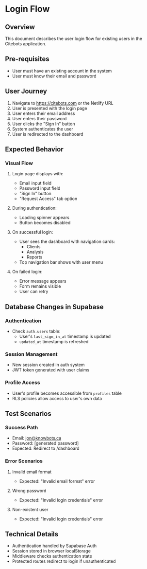 # Login Flow

## Overview
This document describes the user login flow for existing users in the Citebots application.

## Pre-requisites
- User must have an existing account in the system
- User must know their email and password

## User Journey
1. Navigate to https://citebots.com or the Netlify URL
2. User is presented with the login page
3. User enters their email address
4. User enters their password
5. User clicks the "Sign In" button
6. System authenticates the user
7. User is redirected to the dashboard

## Expected Behavior

### Visual Flow
1. Login page displays with:
   - Email input field
   - Password input field
   - "Sign In" button
   - "Request Access" tab option

2. During authentication:
   - Loading spinner appears
   - Button becomes disabled

3. On successful login:
   - User sees the dashboard with navigation cards:
     - Clients
     - Analysis
     - Reports
   - Top navigation bar shows with user menu

4. On failed login:
   - Error message appears
   - Form remains visible
   - User can retry

## Database Changes in Supabase

### Authentication
- Check `auth.users` table:
  - User's `last_sign_in_at` timestamp is updated
  - `updated_at` timestamp is refreshed

### Session Management
- New session created in auth system
- JWT token generated with user claims

### Profile Access
- User's profile becomes accessible from `profiles` table
- RLS policies allow access to user's own data

## Test Scenarios

### Success Path
- Email: jon@knowbots.ca
- Password: [generated password]
- Expected: Redirect to /dashboard

### Error Scenarios
1. Invalid email format
   - Expected: "Invalid email format" error

2. Wrong password
   - Expected: "Invalid login credentials" error

3. Non-existent user
   - Expected: "Invalid login credentials" error

## Technical Details
- Authentication handled by Supabase Auth
- Session stored in browser localStorage
- Middleware checks authentication state
- Protected routes redirect to login if unauthenticated